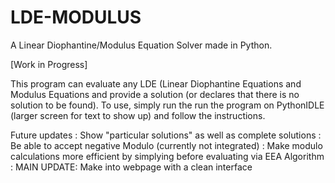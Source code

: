 # LDE-MODULUS
A Linear Diophantine/Modulus Equation Solver made in Python. 

[Work in Progress]

This program can evaluate any LDE (Linear Diophantine Equations
and Modulus Equations and provide a solution (or declares that
there is no solution to be found). To use, simply run the 
run the program on PythonIDLE (larger screen for text to 
show up) and follow the instructions.

Future updates : Show "particular solutions" as well as complete solutions
               : Be able to accept negative Modulo (currently not integrated)
               : Make modulo calculations more efficient by simplying
                     before evaluating via EEA Algorithm
               : MAIN UPDATE: Make into webpage with a clean interface
